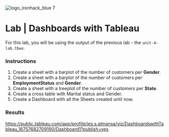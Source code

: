 ![logo_ironhack_blue 7](https://user-images.githubusercontent.com/23629340/40541063-a07a0a8a-601a-11e8-91b5-2f13e4e6b441.png)

# Lab | Dashboards with Tableau

For this lab, you will be using the output of the previous lab - the `unit-4-lab.tbwx`.

### Instructions

1. Create a sheet with a barplot of the number of customers per **Gender**.
2. Create a sheet with a barplot of the number of customers per **EmploymentStatus** and **Gender**.
3. Create a sheet with a treeplot of the number of customers per **State**.
4. Create a cross table with Marital status and Gender.
5. Create a Dashboard with all the Sheets created until now.


### Results 
https://public.tableau.com/app/profile/jes.s.almansa/viz/DashboardswithTableau_16757682709190/Dashboard1?publish=yes
